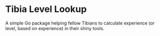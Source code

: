 # Tibia Level Lookup

A simple Go package helping fellow Tibians to calculate experience (or level, based on experience) in their shiny tools.

